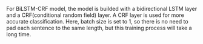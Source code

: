 For BiLSTM-CRF model, the model is builded with a bidirectional LSTM layer and a CRF(conditional random field) layer. A CRF layer is used for more accurate classification. Here, batch size is set to 1, so there is no need to pad each sentence to the same length, but this training process will take a long time.